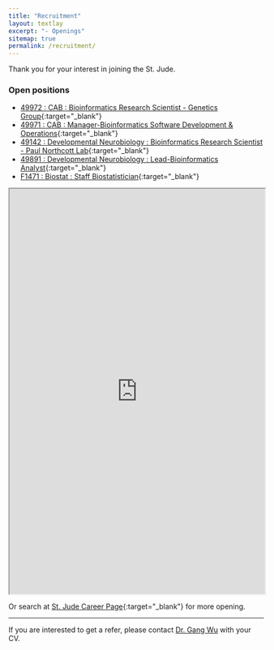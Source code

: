 ```yaml
---
title: "Recruitment"
layout: textlay
excerpt: "- Openings"
sitemap: true
permalink: /recruitment/
---
```


Thank you for your interest in joining the St. Jude.

### Open positions

- [49972 : CAB : Bioinformatics Research Scientist - Genetics Group](https://myjob.io/HAMDCXn){:target="_blank"}
- [49971 : CAB : Manager-Bioinformatics Software Development & Operations](https://myjob.io/TqXAA4g){:target="_blank"}
- [49142 : Developmental Neurobiology : Bioinformatics Research Scientist - Paul Northcott Lab](https://myjob.io/VDarTBV){:target="_blank"}
- [49891 : Developmental Neurobiology : Lead-Bioinformatics Analyst](https://myjob.io/KFwRwXk){:target="_blank"}
- [F1471 : Biostat : Staff Biostatistician](https://myjob.io/LjhyCpq){:target="_blank"}

<iframe src="https://jobs-stjude.icims.com/jobs/search?mode=redo&pr=0&schemaId=%24T%7BJob%7D.%24T%7BJobContent2013%7D.%24F%7BTitle%7D&o=D&searchRadius=20&searchCategory=50638" title="St. Jude Bioinformatics Jobs" width="100%" height="800"></iframe>

Or search at [St. Jude Career Page](https://jobs-stjude.icims.com/jobs/search?ss=1&searchKeyword=Bioinformatics&searchCategory=&searchZip=&searchRadius=20){:target="_blank"} for more opening. 

---

If you are interested to get a refer, please contact [Dr. Gang Wu](mailto:gang.wu#stjude.org?subject=[Refer]) with your CV.

